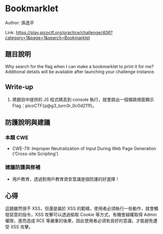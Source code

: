 # Bookmarklet

Author: 孫逸平

Link: https://play.picoctf.org/practice/challenge/406?category=1&page=1&search=Bookmarklet

## 題目說明

Why search for the flag when I can make a bookmarklet to print it for me?
Additional details will be available after launching your challenge instance.

## Write-up

1. 將題目中提供的 JS 程式碼丟到 console 執行，就會跳出一個彈跳視窗顯示 Flag：picoCTF{p@g3_turn3r_0c0d211f}。

## 防護說明與建議

### 本題 CWE

* CWE-79: Improper Neutralization of Input During Web Page Generation ('Cross-site Scripting')

### 建議防護與修補

* 用戶教育，透過對用戶教育資安意識是個防護的好選擇！

## 心得

這題雖然很不 XSS，但還是屬於 XSS 的範疇，使用者必須執行一些動作，就會觸發惡意的指令，XSS 攻擊可以透過偷取 Cookie 等方式，有機會越權取得 Admin 權限，進而造成 RCE 等嚴重的後果，因此使用者必須有良好的意識，才能避免遭受 XSS 攻擊。
